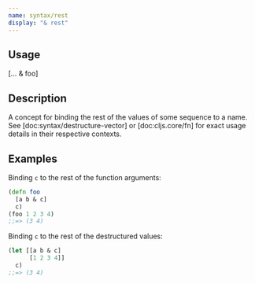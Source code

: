 ```yaml
---
name: syntax/rest
display: "& rest"
---
```


## Usage
[... & foo]


## Description

A concept for binding the rest of the values of some sequence to a name.  See
[doc:syntax/destructure-vector] or [doc:cljs.core/fn] for exact usage details in their
respective contexts.


## Examples

Binding `c` to the rest of the function arguments:

```clj
(defn foo
  [a b & c]
  c)
(foo 1 2 3 4)
;;=> (3 4)
```

Binding `c` to the rest of the destructured values:

```clj
(let [[a b & c]
      [1 2 3 4]]
  c)
;;=> (3 4)
```